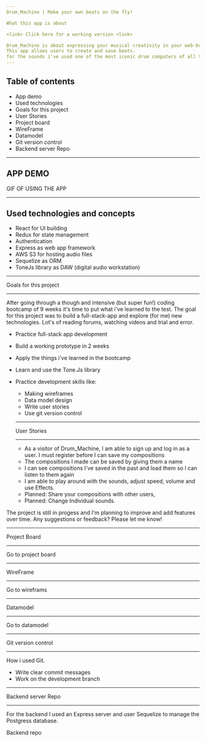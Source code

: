 ```yaml
---
Drum_Machine | Make your own beats on the fly!

What this app is about

<link> Click here for a working version <link>

Drum_Machine is about expressing your musical creativity in your web-browser!
This app allows users to create and save beats.
for the sounds i've used one of the most iconic drum computers of all time, the legendary roland-808.
---
```


## Table of contents

- App demo
- Used technologies
- Goals for this project
- User Stories
- Project board
- WireFrame
- Datamodel
- Git version control
- Backend server Repo

---

## APP DEMO

GIF OF USING THE APP

---

## Used technologies and concepts

- React for UI building
- Redux for state management
- Authentication
- Express as web app framework
- AWS S3 for hosting audio files
- Sequelize as ORM
- ToneJs library as DAW (digital audio workstation)

---

Goals for this project

---

After going through a though and intensive (but super fun!) coding bootcamp of 9 weeks it's time to put what i've learned to the test. The goal for this project was to build a full-stack-app and explore (for me) new technologies. Lot's of reading forums, watching videos and trial and error.

- Practice full-stack app development
- Build a working prototype in 2 weeks
- Apply the things i've learned in the bootcamp
- Learn and use the Tone.Js library
- Practice development skills like:

  - Making wireframes
  - Data model design
  - Write user stories
  - Use git version control

  ***

  User Stories

  ***

  - As a visitor of Drum_Machine, I am able to sign up and log in as a user. I must register before I can save my compositions
  - The compositions I made can be saved by giving them a name
  - I can see compositions I've saved in the past and load them so I can listen to them again
  - I am able to play around with the sounds, adjust speed, volume and use Effects.
  - Planned: Share your compositions with other users,
  - Planned: Change Individual sounds.

The project is still in progess and I'm planning to improve and add features over time. Any suggestions or feedback?
Please let me know!

---

Project Board

---

<link> Go to project board <link>

---

WireFrame

---

Go to wireframs

---

Datamodel

---

Go to datamodel

---

Git version control

---

How i used Git.

- Write clear commit messages
- Work on the development branch

---

Backend server Repo

---

For the backend I used an Express server and user Sequelize to manage the Postgress database.

<link> Backend repo <link>
